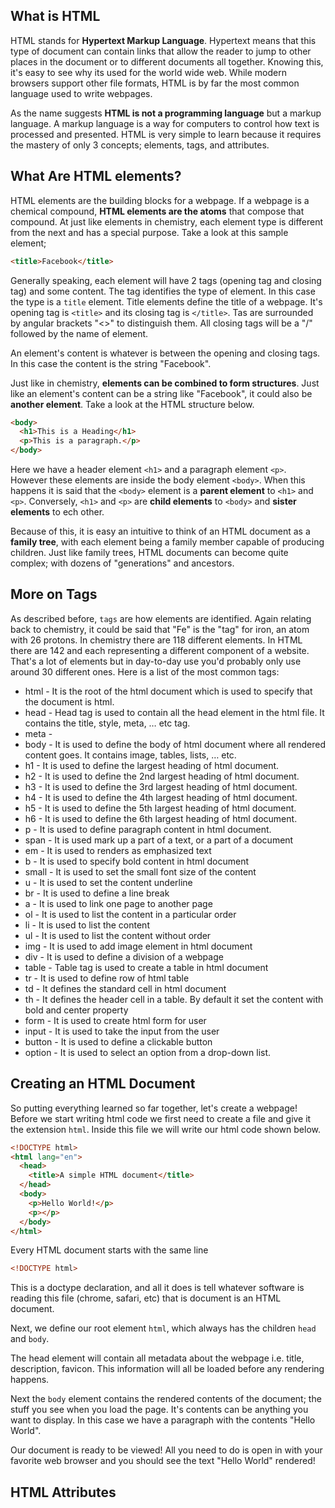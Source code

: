 ## What is HTML

HTML stands for **Hypertext Markup Language**. Hypertext means that this type of document can contain links that allow the reader to jump to other places in the document or to different documents all together. Knowing this, it's easy to see why its used for the world wide web. While modern browsers support other file formats, HTML is by far the most common language used to write webpages.

As the name suggests **HTML is not a programming language** but a markup language. A markup language is a way for computers to control how text is processed and presented. HTML is very simple to learn because it requires the mastery of only 3 concepts; elements, tags, and attributes.

## What Are HTML elements?

HTML elements are the building blocks for a webpage. If a webpage is a chemical compound, **HTML elements are the atoms** that compose that compound. At just like elements in chemistry, each element type is different from the next and has a special purpose. Take a look at this sample element;

```html
<title>Facebook</title>
```

Generally speaking, each element will have 2 tags (opening tag and closing tag) and some content. The tag identifies the type of element. In this case the type is a `title` element. Title elements define the title of a webpage. It's opening tag is `<title>` and its closing tag is `</title>`. Tas are surrounded by angular brackets "<>" to distinguish them. All closing tags will be a "/" followed by the name of element.

An element's content is whatever is between the opening and closing tags. In this case the content is the string "Facebook".

Just like in chemistry, **elements can be combined to form structures**. Just like an element's content can be a string like "Facebook", it could also be **another element**. Take a look at the HTML structure below.

```html
<body>
  <h1>This is a Heading</h1>
  <p>This is a paragraph.</p>
</body>
```

Here we have a header element `<h1>` and a paragraph element `<p>`. However these elements are inside the body element `<body>`. When this happens it is said that the `<body>` element is a **parent element** to `<h1>` and `<p>`. Conversely, `<h1>` and `<p>` are **child elements** to `<body>` and **sister elements** to ech other.

Because of this, it is easy an intuitive to think of an HTML document as a **family tree**, with each element being a family member capable of producing children. Just like family trees, HTML documents can become quite complex; with dozens of "generations" and ancestors.

## More on Tags

As described before, `tags` are how elements are identified. Again relating back to chemistry, it could be said that "Fe" is the "tag" for iron, an atom with 26 protons. In chemistry there are 118 different elements. In HTML there are 142 and each representing a different component of a website. That's a lot of elements but in day-to-day use you'd probably only use around 30 different ones. Here is a list of the most common tags:

- html - It is the root of the html document which is used to specify that the document is html.
- head - Head tag is used to contain all the head element in the html file. It contains the title, style, meta, … etc tag.
- meta -
- body - It is used to define the body of html document where all rendered content goes. It contains image, tables, lists, … etc.
- h1 - It is used to define the largest heading of html document.
- h2 - It is used to define the 2nd largest heading of html document.
- h3 - It is used to define the 3rd largest heading of html document.
- h4 - It is used to define the 4th largest heading of html document.
- h5 - It is used to define the 5th largest heading of html document.
- h6 - It is used to define the 6th largest heading of html document.
- p - It is used to define paragraph content in html document.
- span - It is used mark up a part of a text, or a part of a document
- em - It is used to renders as emphasized text
- b - It is used to specify bold content in html document
- small - It is used to set the small font size of the content
- u - It is used to set the content underline
- br - It is used to define a line break
- a - It is used to link one page to another page
- ol - It is used to list the content in a particular order
- li - It is used to list the content
- ul - It is used to list the content without order
- img - It is used to add image element in html document
- div - It is used to define a division of a webpage
- table - Table tag is used to create a table in html document
- tr - It is used to define row of html table
- td - It defines the standard cell in html document
- th - It defines the header cell in a table. By default it set the content with bold and center property
- form - It is used to create html form for user
- input - It is used to take the input from the user
- button - It is used to define a clickable button
- option - It is used to select an option from a drop-down list.

## Creating an HTML Document

So putting everything learned so far together, let's create a webpage! Before we start writing html code we first need to create a file and give it the extension `html`. Inside this file we will write our html code shown below.

```html
<!DOCTYPE html>
<html lang="en">
  <head>
    <title>A simple HTML document</title>
  </head>
  <body>
    <p>Hello World!</p>
    <p></p>
  </body>
</html>
```

Every HTML document starts with the same line

```html
<!DOCTYPE html>
```

This is a doctype declaration, and all it does is tell whatever software is reading this file (chrome, safari, etc) that is document is an HTML document.

Next, we define our root element `html`, which always has the children `head` and `body`.

The head element will contain all metadata about the webpage i.e. title, description, favicon. This information will all be loaded before any rendering happens.

Next the `body` element contains the rendered contents of the document; the stuff you see when you load the page. It's contents can be anything you want to display. In this case we have a paragraph with the contents "Hello World".

Our document is ready to be viewed! All you need to do is open in with your favorite web browser and you should see the text "Hello World" rendered!

## HTML Attributes
